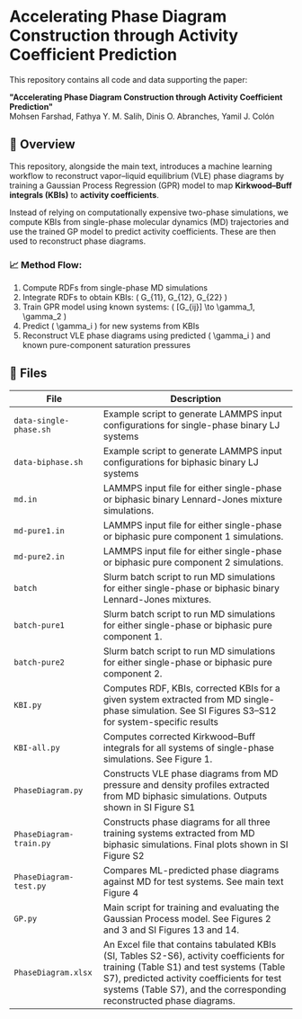 # Accelerating Phase Diagram Construction through Activity Coefficient Prediction

This repository contains all code and data supporting the paper:

**"Accelerating Phase Diagram Construction through Activity Coefficient Prediction"**  
Mohsen Farshad, Fathya Y. M. Salih, Dinis O. Abranches, Yamil J. Colón

## 🧠 Overview

This repository, alongside the main text, introduces a machine learning workflow to reconstruct vapor–liquid equilibrium (VLE) phase diagrams by training a Gaussian Process Regression (GPR) model to map **Kirkwood–Buff integrals (KBIs)** to **activity coefficients**.

Instead of relying on computationally expensive two-phase simulations, we compute KBIs from single-phase molecular dynamics (MD) trajectories and use the trained GP model to predict activity coefficients. These are then used to reconstruct phase diagrams.

### 📈 Method Flow:

1. Compute RDFs from single-phase MD simulations
2. Integrate RDFs to obtain KBIs: \( G_{11}, G_{12}, G_{22} \)
3. Train GPR model using known systems: \( [G_{ij}] \to \gamma_1, \gamma_2 \)
4. Predict \( \gamma_i \) for new systems from KBIs
5. Reconstruct VLE phase diagrams using predicted \( \gamma_i \) and known pure-component saturation pressures

## 📁 Files

| File | Description |
|------|-------------|
| `data-single-phase.sh` | Example script to generate LAMMPS input configurations for single-phase binary LJ systems |
| `data-biphase.sh` | Example script to generate LAMMPS input configurations for biphasic binary LJ systems |
| `md.in` | LAMMPS input file for either single-phase or biphasic binary Lennard-Jones mixture simulations.
| `md-pure1.in` | LAMMPS input file for either single-phase or biphasic pure component 1 simulations.
| `md-pure2.in` | LAMMPS input file for either single-phase or biphasic pure component 2 simulations.
| `batch` | Slurm batch script to run MD simulations for either single-phase or biphasic binary Lennard-Jones mixtures.
| `batch-pure1` | Slurm batch script to run MD simulations for either single-phase or biphasic pure component 1.
| `batch-pure2` | Slurm batch script to run MD simulations for either single-phase or biphasic pure component 2.
| `KBI.py` | Computes RDF, KBIs, corrected KBIs for a given system extracted from MD single-phase simulation. See SI Figures S3–S12 for system-specific results |
| `KBI-all.py` | Computes corrected Kirkwood–Buff integrals for all systems of single-phase simulations. See Figure 1.  |
| `PhaseDiagram.py` | Constructs VLE phase diagrams from MD pressure and density profiles extracted from MD biphasic simulations. Outputs shown in SI Figure S1 |
| `PhaseDiagram-train.py` | Constructs phase diagrams for all three training systems extracted from MD biphasic simulations. Final plots shown in SI Figure S2 |
| `PhaseDiagram-test.py` | Compares ML-predicted phase diagrams against MD for test systems. See main text Figure 4 |
| `GP.py` | Main script for training and evaluating the Gaussian Process model. See Figures 2 and 3 and SI Figures 13 and 14. |
| `PhaseDiagram.xlsx` | An Excel file that contains tabulated KBIs (SI, Tables S2-S6), activity coefficients for training (Table S1) and test systems (Table S7), predicted activity coefficients for test systems (Table S7), and the corresponding reconstructed phase diagrams. |
